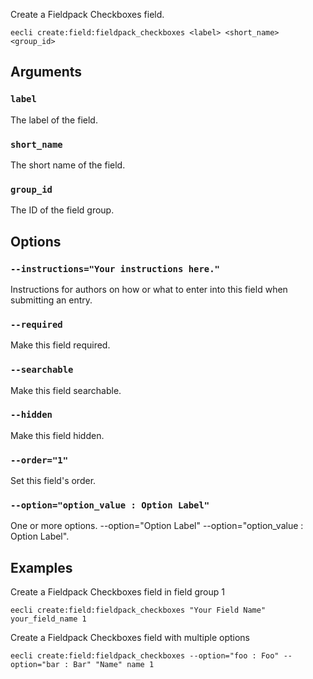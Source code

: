 Create a Fieldpack Checkboxes field.

```
eecli create:field:fieldpack_checkboxes <label> <short_name> <group_id>
```

## Arguments

### `label`

The label of the field.

### `short_name`

The short name of the field.

### `group_id`

The ID of the field group.

## Options

### `--instructions="Your instructions here."`

Instructions for authors on how or what to enter into this field when submitting an entry.

### `--required`

Make this field required.

### `--searchable`

Make this field searchable.

### `--hidden`

Make this field hidden.

### `--order="1"`

Set this field's order.

### `--option="option_value : Option Label"`

One or more options. --option="Option Label" --option="option_value : Option Label".

## Examples

Create a Fieldpack Checkboxes field in field group 1

```
eecli create:field:fieldpack_checkboxes "Your Field Name" your_field_name 1
```

Create a Fieldpack Checkboxes field with multiple options

```
eecli create:field:fieldpack_checkboxes --option="foo : Foo" --option="bar : Bar" "Name" name 1
```